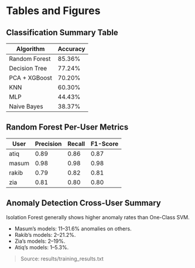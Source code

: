 # Tables and Figures

## Classification Summary Table

| Algorithm     | Accuracy |
| ------------- | -------- |
| Random Forest | 85.36%   |
| Decision Tree | 77.24%   |
| PCA + XGBoost | 70.20%   |
| KNN           | 60.30%   |
| MLP           | 44.43%   |
| Naive Bayes   | 38.37%   |

## Random Forest Per-User Metrics

| User  | Precision | Recall | F1-Score |
| ----- | --------- | ------ | -------- |
| atiq  | 0.89      | 0.86   | 0.87     |
| masum | 0.98      | 0.98   | 0.98     |
| rakib | 0.79      | 0.82   | 0.81     |
| zia   | 0.81      | 0.80   | 0.80     |

## Anomaly Detection Cross-User Summary

Isolation Forest generally shows higher anomaly rates than One-Class SVM.

- Masum’s models: 11–31.6% anomalies on others.
- Rakib’s models: 2–21.2%.
- Zia’s models: 2–19%.
- Atiq’s models: 1–5.3%.

> Source: results/training_results.txt
